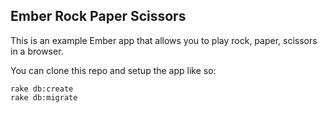## Ember Rock Paper Scissors

This is an example Ember app that allows you to play rock, paper, scissors in a browser.

You can clone this repo and setup the app like so:

````
rake db:create
rake db:migrate
````
